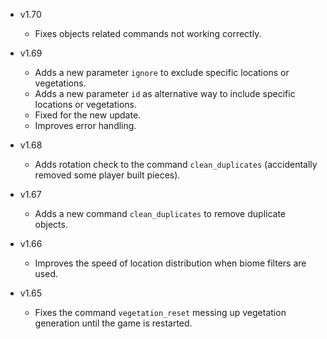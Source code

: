 - v1.70
  - Fixes objects related commands not working correctly.

- v1.69
  - Adds a new parameter `ignore` to exclude specific locations or vegetations.
  - Adds a new parameter `id` as alternative way to include specific locations or vegetations.
  - Fixed for the new update.
  - Improves error handling.

- v1.68
  - Adds rotation check to the command `clean_duplicates` (accidentally removed some player built pieces).

- v1.67
  - Adds a new command `clean_duplicates` to remove duplicate objects.

- v1.66
  - Improves the speed of location distribution when biome filters are used.

- v1.65
  - Fixes the command `vegetation_reset` messing up vegetation generation until the game is restarted.
